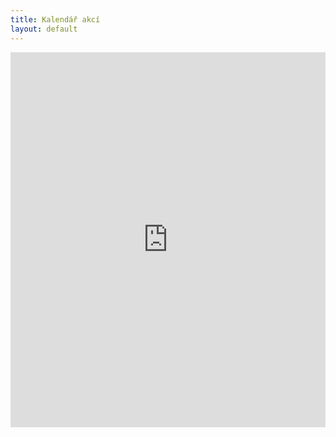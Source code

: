```yaml
---
title: Kalendář akcí
layout: default
---
```


<iframe src="https://www.google.com/calendar/embed?height=600&amp;wkst=1&amp;bgcolor=%23FFFFFF&amp;src=fit.cvut.cz_usldqfr02iohinnhm42g2js2cg%40group.calendar.google.com&amp;color=%23AB8B00&amp;ctz=Europe%2FPrague" style=" border-width:0 " width="100%" height="600" frameborder="0" scrolling="no"></iframe>
